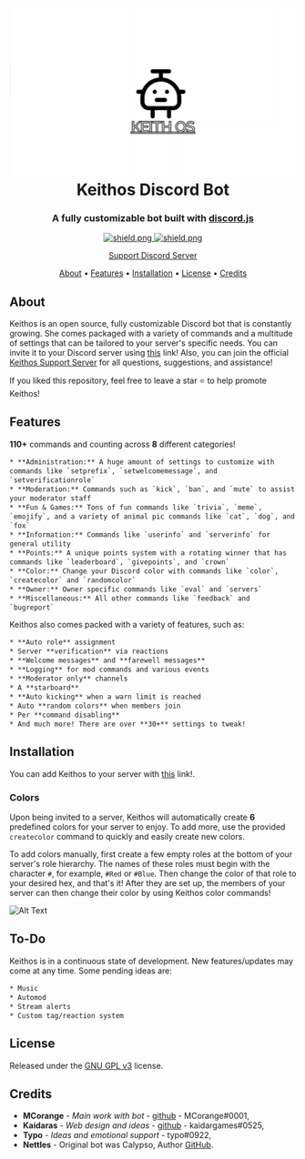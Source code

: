 <h1 align="center">
    <br>
    <a href="https://github.com/MCorange99/keithos"><img src="./data/images/Calypso_Title.png"></a>
    <br>
    Keithos Discord Bot
    <br>
  </h1>
  
  <h3 align=center>A fully customizable bot built with <a href=https://github.com/discordjs/discord.js>discord.js</a></h3>
  
  
  <div align=center>

  <a href="https://github.com/discordjs">
    <img src="https://img.shields.io/badge/discord.js-v12.3.1-blue.svg?logo=npm" alt="shield.png">
  </a>

  <a href="https://github.com/sabattle/CalypsoBot/blob/develop/LICENSE">
    <img src="https://img.shields.io/badge/license-GNU%20GPL%20v3-green" alt="shield.png">
  </a>
	
<a href="https://discord.gg/M7nDZxKk24"> Support Discord Server </a>
	
</div>
  
  <p align="center">
    <a href="#about">About</a>
    •
    <a href="#features">Features</a>
    •
    <a href="#installation">Installation</a>
    •
    <a href="#license">License</a>
    •
    <a href="#credits">Credits</a>
  </p>
  
  ## About
  
  Keithos is an open source, fully customizable Discord bot that is constantly growing. She comes packaged with a variety of commands and a multitude of settings that can be tailored to your server's specific needs. You can invite it to your Discord server using [this](https://discord.com/api/oauth2/authorize?client_id=837371090783174696&permissions=8&redirect_uri=https%3A%2F%2Fdiscord.events.stdlib.com%2Fdiscord%2Fauth%2F&scope=bot) link! Also, you can join the official [Keithos Support Server](https://discord.gg/M7nDZxKk24) for all questions, suggestions, and assistance!
  
  If you liked this repository, feel free to leave a star ⭐ to help promote Keithos!
  
  ## Features
  
  **110+** commands and counting across **8** different categories!
  
    * **Administration:** A huge amount of settings to customize with commands like `setprefix`, `setwelcomemessage`, and `setverificationrole`
    * **Moderation:** Commands such as `kick`, `ban`, and `mute` to assist your moderator staff
    * **Fun & Games:** Tons of fun commands like `trivia`, `meme`, `emojify`, and a variety of animal pic commands like `cat`, `dog`, and `fox`
    * **Information:** Commands like `userinfo` and `serverinfo` for general utility
    * **Points:** A unique points system with a rotating winner that has commands like `leaderboard`, `givepoints`, and `crown`
    * **Color:** Change your Discord color with commands like `color`, `createcolor` and `randomcolor`
    * **Owner:** Owner specific commands like `eval` and `servers`
    * **Miscellaneous:** All other commands like `feedback` and `bugreport`
  
  Keithos also comes packed with a variety of features, such as:
  
    * **Auto role** assignment
    * Server **verification** via reactions
    * **Welcome messages** and **farewell messages**
    * **Logging** for mod commands and various events
    * **Moderator only** channels
    * A **starboard**
    * **Auto kicking** when a warn limit is reached
    * Auto **random colors** when members join
    * Per **command disabling**
    * And much more! There are over **30+** settings to tweak!
  
  
  ## Installation
  
  You can add Keithos to your server with [this](https://discord.com/api/oauth2/authorize?client_id=837371090783174696&permissions=8&redirect_uri=https%3A%2F%2Fdiscord.events.stdlib.com%2Fdiscord%2Fauth%2F&scope=bot) link!.
  
  
  ### Colors
  
  Upon being invited to a server, Keithos will automatically create **6** predefined colors for your server to enjoy. To add more, use the provided `createcolor` command to quickly and easily create new colors.
  
  To add colors manually, first create a few empty roles at the bottom of your server's role hierarchy. The names of these roles must begin with the character `#`, for example, `#Red` or `#Blue`. Then change the color of that role to your desired hex, and that's it! After they are set up, the members of your server can then change their color by using Keithos color commands!
  
  ![Alt Text](https://i.imgur.com/SLJCN6y.gif)
  
  ## To-Do
  
  Keithos is in a continuous state of development. New features/updates may come at any time. Some pending ideas are:
  
    * Music
    * Automod
    * Stream alerts
    * Custom tag/reaction system
  
  ## License
  
  Released under the [GNU GPL v3](https://www.gnu.org/licenses/gpl-3.0.en.html) license.
  
  ## Credits
  
  * **MCorange** - *Main work with bot* - [github](https://github.com/MCorange99) - MCorange#0001,
  * **Kaidaras** - *Web design and ideas* - [github](https://github.com/kaidargames) - kaidargames#0525,
  * **Typo** - *Ideas and emotional support* - typo#0922,
  * **Nettles** - Original bot was Calypso, Author [GitHub](https://github.com/sabattle/CalypsoBot).
